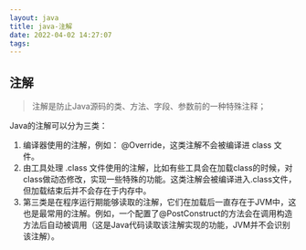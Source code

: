 ```yaml
---
layout: java
title: java-注解
date: 2022-04-02 14:27:07
tags:
---
```


## 注解

> 注解是防止Java源码的类、方法、字段、参数前的一种特殊注释；

Java的注解可以分为三类：

1. 编译器使用的注解，例如： @Override，这类注解不会被编译进 class 文件。
2. 由工具处理 .class 文件使用的注解，比如有些工具会在加载class的时候，对class做动态修改，实现一些特殊的功能。这类注解会被编译进入.class文件，但加载结束后并不会存在于内存中。
3. 第三类是在程序运行期能够读取的注解，它们在加载后一直存在于JVM中，这也是最常用的注解。例如，一个配置了@PostConstruct的方法会在调用构造方法后自动被调用（这是Java代码读取该注解实现的功能，JVM并不会识别该注解）。
